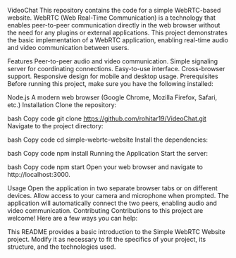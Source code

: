 VideoChat
This repository contains the code for a simple WebRTC-based website. WebRTC (Web Real-Time Communication) is a technology that enables peer-to-peer communication directly in the web browser without the need for any plugins or external applications. This project demonstrates the basic implementation of a WebRTC application, enabling real-time audio and video communication between users.

Features
Peer-to-peer audio and video communication.
Simple signaling server for coordinating connections.
Easy-to-use interface.
Cross-browser support.
Responsive design for mobile and desktop usage.
Prerequisites
Before running this project, make sure you have the following installed:

Node.js
A modern web browser (Google Chrome, Mozilla Firefox, Safari, etc.)
Installation
Clone the repository:

bash
Copy code
git clone https://github.com/rohitar19/VideoChat.git
Navigate to the project directory:

bash
Copy code
cd simple-webrtc-website
Install the dependencies:

bash
Copy code
npm install
Running the Application
Start the server:

bash
Copy code
npm start
Open your web browser and navigate to http://localhost:3000.

Usage
Open the application in two separate browser tabs or on different devices.
Allow access to your camera and microphone when prompted.
The application will automatically connect the two peers, enabling audio and video communication.
Contributing
Contributions to this project are welcome! Here are a few ways you can help:

This README provides a basic introduction to the Simple WebRTC Website project. Modify it as necessary to fit the specifics of your project, its structure, and the technologies used.
